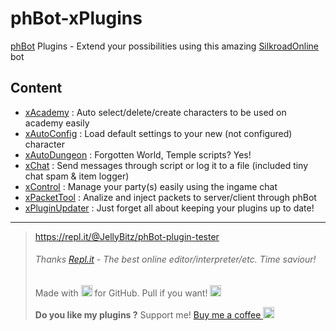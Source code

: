 # phBot-xPlugins
[phBot](https://forum.projecthax.com/) Plugins - Extend your possibilities using this amazing [SilkroadOnline](http://www.joymax.com/silkroad/) bot

## Content
- [xAcademy](https://forum.projecthax.com/t/plugin-xacademy/2342 "v0.1.7") : Auto select/delete/create characters to be used on academy easily
- [xAutoConfig](https://forum.projecthax.com/t/plugin-xautoconfig/331 "v0.2.1") : Load default settings to your new (not configured) character
- [xAutoDungeon](https://forum.projecthax.com/t/plugin-xautodungeon/1579 "v0.3.0") : Forgotten World, Temple scripts? Yes!
- [xChat](https://forum.projecthax.com/t/plugin-xchat/333 "v0.3.1") : Send messages through script or log it to a file (included tiny chat spam & item logger)
- [xControl](https://forum.projecthax.com/t/plugin-xcontrol/784 "v0.3.4") : Manage your party(s) easily using the ingame chat
- [xPacketTool](https://forum.projecthax.com/t/plugin-xpackettool/332 "v0.1.2") : Analize and inject packets to server/client through phBot
- [xPluginUpdater](https://forum.projecthax.com/t/plugin-xpluginupdater/2065 "v0.1.0") : Just forget all about keeping your plugins up to date!
------------
> https://repl.it/@JellyBitz/phBot-plugin-tester
> ###### Thanks  [Repl.it](https://repl.it/)  - The best online editor/interpreter/etc. Time saviour!
> Made with <img title="Love" src="https://twemoji.maxcdn.com/2/72x72/1f499.png" width="18" height="18"> for GitHub. Pull if you want! <img title="JellyBitz" src="https://twemoji.maxcdn.com/2/72x72/1f575.png" width="18" height="18">
> 
> **Do you like my plugins ?**
> Support me! [Buy me a coffee <img src="https://twemoji.maxcdn.com/2/72x72/2615.png" width="18" height="18">](https://www.paypal.com/cgi-bin/webscr?cmd=_s-xclick&hosted_button_id=3L3UFLBN746AC "Coffee <3")